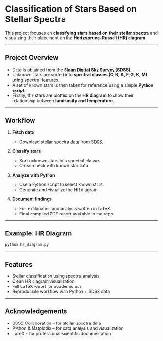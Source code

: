 # Classification of Stars Based on Stellar Spectra  

This project focuses on **classifying stars based on their stellar spectra** and visualizing their placement on the **Hertzsprung–Russell (HR) diagram**.  

---

## Project Overview  

- Data is obtained from the **[Sloan Digital Sky Survey (SDSS)](https://www.sdss4.org/)**.  
- Unknown stars are sorted into **spectral classes (O, B, A, F, G, K, M)** using spectral features.  
- A set of known stars is then taken for reference using a simple **Python script**.  
- Finally, the stars are plotted on the **HR diagram** to show their relationship between **luminosity and temperature**.  

---

## Workflow  

1. **Fetch data**  
   - Download stellar spectra data from SDSS.  

2. **Classify stars**  
   - Sort unknown stars into spectral classes.  
   - Cross-check with known star data.  

3. **Analyze with Python**  
   - Use a Python script to select known stars.  
   - Generate and visualize the HR diagram.  

4. **Document findings**  
   - Full explanation and analysis written in LaTeX.  
   - Final compiled PDF report available in the repo.  

---

## Example: HR Diagram 

```bash
python hr_diagram.py
```
---

## Features
- Stellar classification using spectral analysis
- Clean HR diagram visualization
- Full LaTeX report for academic use
- Reproducible workflow with Python + SDSS data

---

## Acknowledgements
- SDSS Collaboration – for stellar spectra data
- Python & Matplotlib – for data analysis and visualization
- LaTeX – for professional scientific documentation
